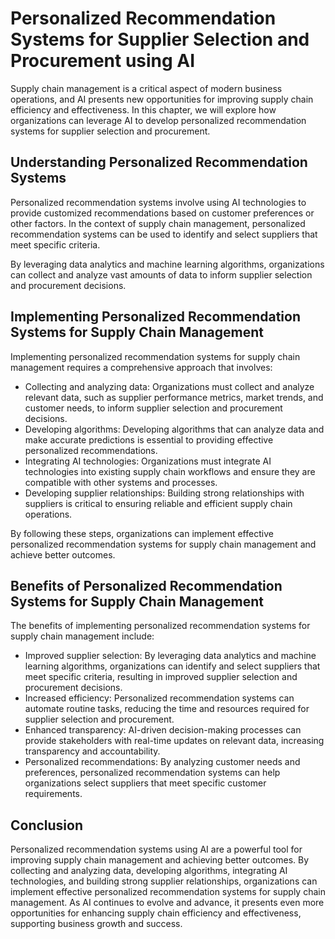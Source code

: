 Personalized Recommendation Systems for Supplier Selection and Procurement using AI
=========================================================================================================================================

Supply chain management is a critical aspect of modern business operations, and AI presents new opportunities for improving supply chain efficiency and effectiveness. In this chapter, we will explore how organizations can leverage AI to develop personalized recommendation systems for supplier selection and procurement.

Understanding Personalized Recommendation Systems
-------------------------------------------------

Personalized recommendation systems involve using AI technologies to provide customized recommendations based on customer preferences or other factors. In the context of supply chain management, personalized recommendation systems can be used to identify and select suppliers that meet specific criteria.

By leveraging data analytics and machine learning algorithms, organizations can collect and analyze vast amounts of data to inform supplier selection and procurement decisions.

Implementing Personalized Recommendation Systems for Supply Chain Management
----------------------------------------------------------------------------

Implementing personalized recommendation systems for supply chain management requires a comprehensive approach that involves:

* Collecting and analyzing data: Organizations must collect and analyze relevant data, such as supplier performance metrics, market trends, and customer needs, to inform supplier selection and procurement decisions.
* Developing algorithms: Developing algorithms that can analyze data and make accurate predictions is essential to providing effective personalized recommendations.
* Integrating AI technologies: Organizations must integrate AI technologies into existing supply chain workflows and ensure they are compatible with other systems and processes.
* Developing supplier relationships: Building strong relationships with suppliers is critical to ensuring reliable and efficient supply chain operations.

By following these steps, organizations can implement effective personalized recommendation systems for supply chain management and achieve better outcomes.

Benefits of Personalized Recommendation Systems for Supply Chain Management
---------------------------------------------------------------------------

The benefits of implementing personalized recommendation systems for supply chain management include:

* Improved supplier selection: By leveraging data analytics and machine learning algorithms, organizations can identify and select suppliers that meet specific criteria, resulting in improved supplier selection and procurement decisions.
* Increased efficiency: Personalized recommendation systems can automate routine tasks, reducing the time and resources required for supplier selection and procurement.
* Enhanced transparency: AI-driven decision-making processes can provide stakeholders with real-time updates on relevant data, increasing transparency and accountability.
* Personalized recommendations: By analyzing customer needs and preferences, personalized recommendation systems can help organizations select suppliers that meet specific customer requirements.

Conclusion
----------

Personalized recommendation systems using AI are a powerful tool for improving supply chain management and achieving better outcomes. By collecting and analyzing data, developing algorithms, integrating AI technologies, and building strong supplier relationships, organizations can implement effective personalized recommendation systems for supply chain management. As AI continues to evolve and advance, it presents even more opportunities for enhancing supply chain efficiency and effectiveness, supporting business growth and success.
